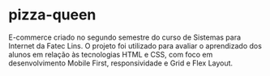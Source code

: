 # pizza-queen
E-commerce criado no segundo semestre do curso de Sistemas para Internet da Fatec Lins. O projeto foi utilizado para avaliar o aprendizado dos alunos em relação às tecnologias HTML e CSS, com foco em desenvolvimento Mobile First, responsividade e Grid e Flex Layout.
